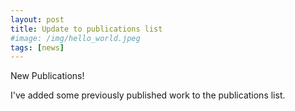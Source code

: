 ```yaml
---
layout: post
title: Update to publications list
#image: /img/hello_world.jpeg
tags: [news]
---
```


New Publications!

I've added some previously published work to the publications list.